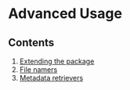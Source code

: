 # Advanced Usage

## Contents

1. [Extending the package](extending-the-package.md)
2. [File namers](file-namers.md)
3. [Metadata retrievers](metadata-retrievers.md)
